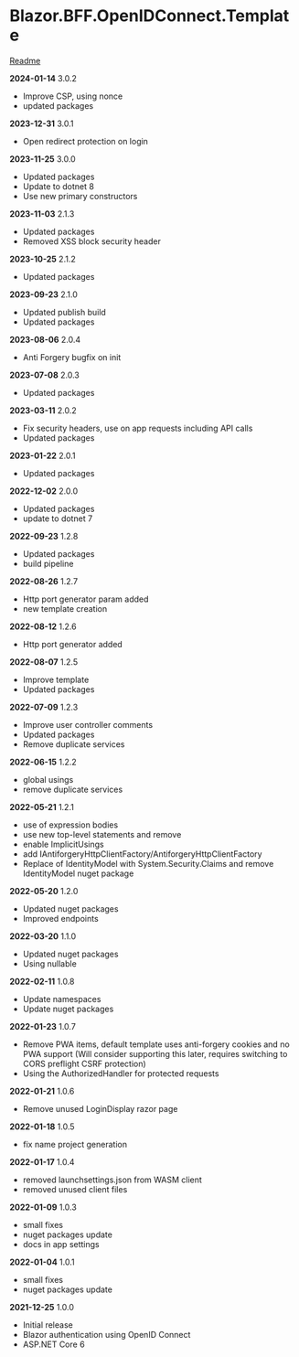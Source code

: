 # Blazor.BFF.OpenIDConnect.Template

[Readme](https://github.com/damienbod/Blazor.BFF.OpenIDConnect.Template/blob/main/README.md) 


**2024-01-14** 3.0.2
- Improve CSP, using nonce
- updated packages


**2023-12-31** 3.0.1
- Open redirect protection on login

**2023-11-25** 3.0.0
- Updated packages
- Update to dotnet 8
- Use new primary constructors

**2023-11-03** 2.1.3
- Updated packages
- Removed XSS block security header

**2023-10-25** 2.1.2
- Updated packages

**2023-09-23** 2.1.0
- Updated publish build
- Updated packages

**2023-08-06** 2.0.4
- Anti Forgery bugfix on init

**2023-07-08** 2.0.3
- Updated packages

**2023-03-11** 2.0.2
- Fix security headers, use on app requests including API calls
- Updated packages

**2023-01-22** 2.0.1
- Updated packages

**2022-12-02** 2.0.0
- Updated packages
- update to dotnet 7

**2022-09-23** 1.2.8
- Updated packages
- build pipeline

**2022-08-26** 1.2.7
- Http port generator param added
- new template creation

**2022-08-12** 1.2.6
- Http port generator added

**2022-08-07** 1.2.5
- Improve template
- Updated packages

**2022-07-09** 1.2.3
- Improve user controller comments
- Updated packages
- Remove duplicate services

**2022-06-15** 1.2.2
- global usings
- remove duplicate services

**2022-05-21** 1.2.1
- use of expression bodies
- use new top-level statements and remove
- enable ImplicitUsings
- add IAntiforgeryHttpClientFactory/AntiforgeryHttpClientFactory
- Replace of IdentityModel with System.Security.Claims and remove IdentityModel nuget package

**2022-05-20** 1.2.0
- Updated nuget packages
- Improved endpoints

**2022-03-20** 1.1.0
- Updated nuget packages
- Using nullable

**2022-02-11** 1.0.8
- Update namespaces
- Update nuget packages

**2022-01-23** 1.0.7
- Remove PWA items, default template uses anti-forgery cookies and no PWA support
  (Will consider supporting this later, requires switching to CORS preflight CSRF protection)
- Using the AuthorizedHandler for protected requests

**2022-01-21** 1.0.6
- Remove unused LoginDisplay razor page

**2022-01-18** 1.0.5
- fix name project generation

**2022-01-17** 1.0.4
- removed launchsettings.json from WASM client
- removed unused client files

**2022-01-09** 1.0.3
- small fixes
- nuget packages update
- docs in app settings

**2022-01-04** 1.0.1
- small fixes
- nuget packages update

**2021-12-25** 1.0.0
- Initial release 
- Blazor authentication using OpenID Connect
- ASP.NET Core 6


